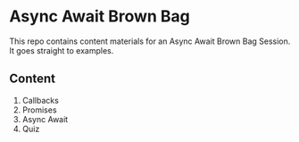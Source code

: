 # Async Await Brown Bag

This repo contains content materials for an Async Await Brown Bag Session. It goes straight to examples.

## Content

1. Callbacks
1. Promises
1. Async Await
1. Quiz
